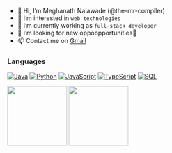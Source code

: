 - 👋 Hi, I’m Meghanath Nalawade (@the-mr-compiler)
- 👀 I’m interested in `web technologies`
- 🌱 I’m currently working as ```full-stack developer```
- 💞️ I’m looking for new oppoopportunities🤗
- 📫 Contact me on <a href="mailto:meghanathms06@gmail.com">Gmail</a>

<!-- ![Profile views](https://gpvc.arturio.dev/the-mr-compiler) -->

### Languages

[![Java](https://img.shields.io/badge/-Java-000?&logo=Java&logoColor=007396)](https://github.com/the-mr-compiler?tab=repositories&q=&type=&language=java)
[![Python](https://img.shields.io/badge/-Python-000?&logo=python)](https://github.com/the-mr-compiler?tab=repositories&q=&type=&language=python)
[![JavaScript](https://img.shields.io/badge/-JavaScript-000?&logo=JavaScript&logoColor=ddc508)](https://github.com/the-mr-compiler?tab=repositories&q=&type=&language=javascript)
[![TypeScript](https://img.shields.io/badge/-TypeScript-000?&logo=TypeScript&logoColor=007ACC)](https://github.com/the-mr-compiler?tab=repositories&q=&type=&language=typescript)
[![SQL](https://img.shields.io/badge/-SQL-000?&logo=MySQL&logoColor=4479A1)](https://github.com/the-mr-compiler?tab=repositories&q=&type=&language=sql)



<img height="137px" src="https://github-readme-stats.vercel.app/api?username=the-mr-compiler&hide_title=true&hide_border=true&show_icons=true&include_all_commits=true&count_private=true&line_height=21&text_color=000&icon_color=000&bg_color=0,ea6161,ffc64d,fffc4d,52fa5a&theme=graywhite" />

<img height="137px" src="https://github-readme-stats.vercel.app/api/top-langs/?username=the-mr-compiler&hide=html&hide_title=true&hide_border=true&layout=compact&langs_count=20&text_color=000&icon_color=fff&bg_color=0,52fa5a,4dfcff,c64dff&theme=graywhite" />
